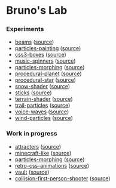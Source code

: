 # Bruno's Lab

### Experiments

- [beams](https://bruno-simon.com/lab/experiments/beams/) ([source](experiments/beams/))
- [particles-painting](https://bruno-simon.com/lab/experiments/particles-painting/) ([source](experiments/particles-painting/))
- [css3-boxes](https://bruno-simon.com/lab/experiments/css3-boxes/) ([source](experiments/css3-boxes/))
- [music-spinners](https://bruno-simon.com/lab/experiments/music-spinners/) ([source](experiments/music-spinners/))
- [particles-morphing](https://bruno-simon.com/lab/experiments/particles-morphing/) ([source](experiments/particles-morphing/))
- [procedural-planet](https://bruno-simon.com/lab/experiments/procedural-planet/) ([source](experiments/procedural-planet/))
- [procedural-star](https://bruno-simon.com/lab/experiments/procedural-star/) ([source](experiments/procedural-star/))
- [snow-shader](https://bruno-simon.com/lab/experiments/snow-shader/) ([source](experiments/snow-shader/))
- [sticks](https://bruno-simon.com/lab/experiments/sticks/) ([source](experiments///))
- [terrain-shader](https://bruno-simon.com/lab/experiments/terrain-shader/) ([source](experiments/terrain-shader/))
- [trail-particles](https://bruno-simon.com/lab/experiments/trail-particles/) ([source](experiments/trail-particles/))
- [voice-waves](https://bruno-simon.com/lab/experiments/voice-waves/) ([source](experiments/voice-waves/))
- [wind-particles](https://bruno-simon.com/lab/experiments/wind-particles/) ([source](experiments/wind-particles/))

### Work in progress

- [attracters](https://bruno-simon.com/lab/work-in-progress/attracters/) ([source](work-in-progress/attracters/))
- [minecraft-like](https://bruno-simon.com/lab/work-in-progress/minecraft-like/) ([source](work-in-progress/minecraft-like/))
- [particles-morphing](https://bruno-simon.com/lab/work-in-progress/particles-morphing/) ([source](work-in-progress/particles-morphing/))
- [retro-css-animations](https://bruno-simon.com/lab/work-in-progress/retro-css-animations/) ([source](work-in-progress/retro-css-animations/))
- [vault](https://bruno-simon.com/lab/work-in-progress/vault/) ([source](work-in-progress/vault/))
- [collision-first-person-shooter](https://bruno-simon.com/lab/work-in-progress/collision-first-person-shooter/) ([source](work-in-progress/collision-first-person-shooter/))
